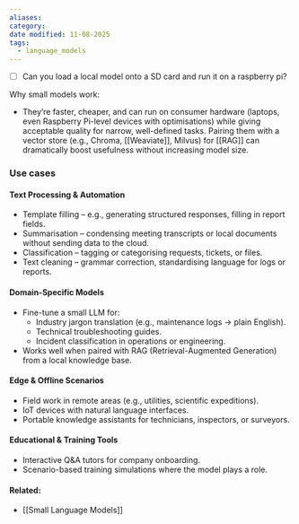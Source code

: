 ```yaml
---
aliases: 
category: 
date modified: 11-08-2025
tags:
  - language_models
---
```


- [ ] Can you load a local model onto a SD card and run it on a raspberry pi?

Why small models work:
- They’re faster, cheaper, and can run on consumer hardware (laptops, even Raspberry Pi-level devices with optimisations) while giving acceptable quality for narrow, well-defined tasks. Pairing them with a vector store (e.g., Chroma, [[Weaviate]], Milvus) for [[RAG]] can dramatically boost usefulness without increasing model size.
### Use cases

#### Text Processing & Automation
* Template filling – e.g., generating structured responses, filling in report fields.
* Summarisation – condensing meeting transcripts or local documents without sending data to the cloud.
* Classification – tagging or categorising requests, tickets, or files.
* Text cleaning – grammar correction, standardising language for logs or reports.

#### Domain-Specific Models
* Fine-tune a small LLM for:
  * Industry jargon translation (e.g., maintenance logs → plain English).
  * Technical troubleshooting guides.
  * Incident classification in operations or engineering.
* Works well when paired with RAG (Retrieval-Augmented Generation) from a local knowledge base.
#### Edge & Offline Scenarios
* Field work in remote areas (e.g., utilities, scientific expeditions).
* IoT devices with natural language interfaces.
* Portable knowledge assistants for technicians, inspectors, or surveyors.
#### Educational & Training Tools
* Interactive Q\&A tutors for company onboarding.
* Scenario-based training simulations where the model plays a role.

#### Related:
- [[Small Language Models]]
